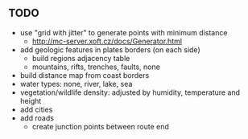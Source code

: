 ## TODO
 * use "grid with jitter" to generate points with minimum distance
   * http://mc-server.xoft.cz/docs/Generator.html
 * add geologic features in plates borders (on each side)
   * build regions adjacency table
   * mountains, rifts, trenches, faults, none
 * build distance map from coast borders
 * water types: none, river, lake, sea
 * vegetation/wildlife density: adjusted by humidity, temperature and height
 * add cities
 * add roads
   * create junction points between route end

